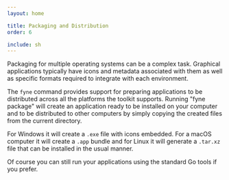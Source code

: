 ```yaml
---
layout: home

title: Packaging and Distribution
order: 6

include: sh
---
```


Packaging for multiple operating systems can be a complex task.
Graphical applications typically have icons and metadata associated
with them as well as specific formats required to integrate with each
environment.

The `fyne` command provides support for preparing applications to be
distributed across all the platforms the toolkit supports.
Running "fyne package" will create an application ready to be installed
on your computer and to be distributed to other computers by simply
copying the created files from the current directory.

For Windows it will create a `.exe` file with icons embedded. For a
macOS computer it will create a `.app` bundle and for Linux it will
generate a `.tar.xz` file that can be installed in the usual manner.

Of course you can still run your applications using the standard Go
tools if you prefer.